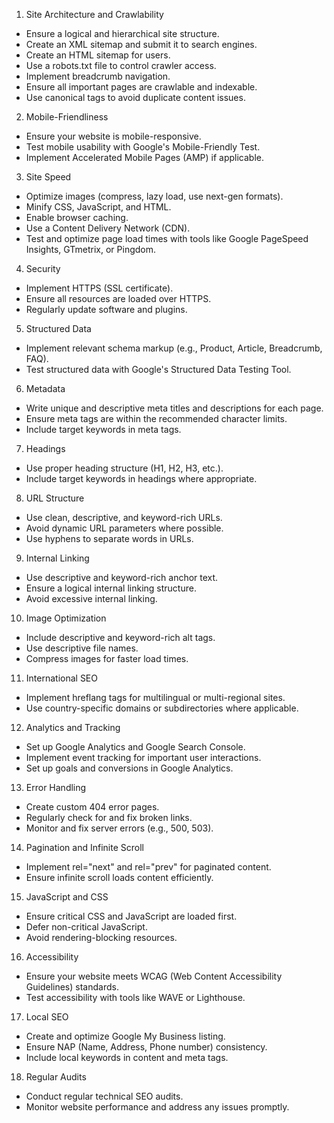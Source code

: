 1. Site Architecture and Crawlability
- Ensure a logical and hierarchical site structure.
- Create an XML sitemap and submit it to search engines.
- Create an HTML sitemap for users.
- Use a robots.txt file to control crawler access.
- Implement breadcrumb navigation.
- Ensure all important pages are crawlable and indexable.
- Use canonical tags to avoid duplicate content issues.

2. Mobile-Friendliness
- Ensure your website is mobile-responsive.
- Test mobile usability with Google's Mobile-Friendly Test.
- Implement Accelerated Mobile Pages (AMP) if applicable.

3. Site Speed
- Optimize images (compress, lazy load, use next-gen formats).
- Minify CSS, JavaScript, and HTML.
- Enable browser caching.
- Use a Content Delivery Network (CDN).
- Test and optimize page load times with tools like Google PageSpeed Insights, GTmetrix, or Pingdom.

4. Security
- Implement HTTPS (SSL certificate).
- Ensure all resources are loaded over HTTPS.
- Regularly update software and plugins.

5. Structured Data
- Implement relevant schema markup (e.g., Product, Article, Breadcrumb, FAQ).
- Test structured data with Google's Structured Data Testing Tool.

6. Metadata
- Write unique and descriptive meta titles and descriptions for each page.
- Ensure meta tags are within the recommended character limits.
- Include target keywords in meta tags.

7. Headings
- Use proper heading structure (H1, H2, H3, etc.).
- Include target keywords in headings where appropriate.

8. URL Structure
- Use clean, descriptive, and keyword-rich URLs.
- Avoid dynamic URL parameters where possible.
- Use hyphens to separate words in URLs.

9. Internal Linking
- Use descriptive and keyword-rich anchor text.
- Ensure a logical internal linking structure.
- Avoid excessive internal linking.

10. Image Optimization
- Include descriptive and keyword-rich alt tags.
- Use descriptive file names.
- Compress images for faster load times.

11. International SEO
- Implement hreflang tags for multilingual or multi-regional sites.
- Use country-specific domains or subdirectories where applicable.

12. Analytics and Tracking
- Set up Google Analytics and Google Search Console.
- Implement event tracking for important user interactions.
- Set up goals and conversions in Google Analytics.

13. Error Handling
- Create custom 404 error pages.
- Regularly check for and fix broken links.
- Monitor and fix server errors (e.g., 500, 503).

14. Pagination and Infinite Scroll
- Implement rel="next" and rel="prev" for paginated content.
- Ensure infinite scroll loads content efficiently.

15. JavaScript and CSS
- Ensure critical CSS and JavaScript are loaded first.
- Defer non-critical JavaScript.
- Avoid rendering-blocking resources.

16. Accessibility
- Ensure your website meets WCAG (Web Content Accessibility Guidelines) standards.
- Test accessibility with tools like WAVE or Lighthouse.

17. Local SEO
- Create and optimize Google My Business listing.
- Ensure NAP (Name, Address, Phone number) consistency.
- Include local keywords in content and meta tags.
 
18. Regular Audits
- Conduct regular technical SEO audits.
- Monitor website performance and address any issues promptly.
